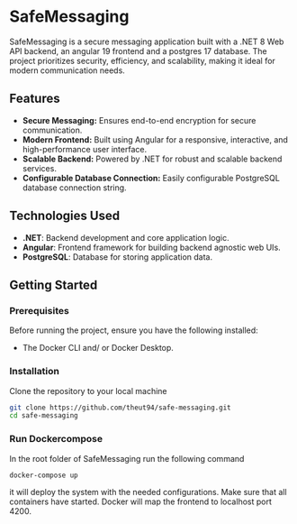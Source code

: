 # SafeMessaging

SafeMessaging is a secure messaging application built with a .NET 8 Web API backend, an angular 19 frontend and a postgres 17 database. The project prioritizes security, efficiency, and scalability, making it ideal for modern communication needs.

## Features

- **Secure Messaging:** Ensures end-to-end encryption for secure communication.
- **Modern Frontend:** Built using Angular for a responsive, interactive, and high-performance user interface.
- **Scalable Backend:** Powered by .NET for robust and scalable backend services.
- **Configurable Database Connection:** Easily configurable PostgreSQL database connection string.

## Technologies Used

- **.NET**: Backend development and core application logic.
- **Angular**: Frontend framework for building backend agnostic web UIs.
- **PostgreSQL**: Database for storing application data.

## Getting Started

### Prerequisites

Before running the project, ensure you have the following installed:

- The Docker CLI and/ or Docker Desktop.

### Installation

Clone the repository to your local machine
   ```bash
   git clone https://github.com/theut94/safe-messaging.git
   cd safe-messaging
   ```


### Run Dockercompose

In the root folder of SafeMessaging run the following command
```
docker-compose up
```

it will deploy the system with the needed configurations. Make sure that all containers have started. Docker will map the frontend to localhost port 4200.
